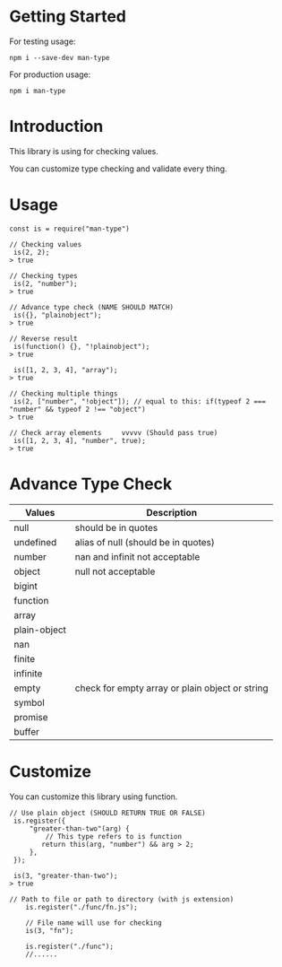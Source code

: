 # Getting Started
For testing usage:
```
npm i --save-dev man-type
```
For production usage:
```
npm i man-type
```
# Introduction
This library is using for checking values.

You can customize type checking and validate every thing.

# Usage
```
const is = require("man-type")

// Checking values
 is(2, 2);
> true

// Checking types
 is(2, "number");
> true

// Advance type check (NAME SHOULD MATCH)
 is({}, "plainobject");
> true

// Reverse result
 is(function() {}, "!plainobject");
> true

 is([1, 2, 3, 4], "array");
> true

// Checking multiple things
 is(2, ["number", "!object"]); // equal to this: if(typeof 2 === "number" && typeof 2 !== "object")
> true

// Check array elements     vvvvv (Should pass true)
 is([1, 2, 3, 4], "number", true);
> true
```
# Advance Type Check
| Values           | Description                                     |
|------------------|-------------------------------------------------|
| null             | should be in quotes                             |
| undefined        | alias of null (should be in quotes)             |
| number           | nan and infinit not acceptable                  |
| object           | null not acceptable                             |
| bigint           |                                                 |
| function         |                                                 |
| array            |                                                 |
| plain-object     |                                                 |
| nan              |                                                 |
| finite           |                                                 |
| infinite         |                                                 |
| empty            | check for empty array or plain object or string |
| symbol           |                                                 |
| promise          |                                                 |
| buffer           |                                                 |
# Customize
You can customize this library using function.
```
// Use plain object (SHOULD RETURN TRUE OR FALSE)
 is.register({
     "greater-than-two"(arg) {
         // This type refers to is function
        return this(arg, "number") && arg > 2;
     },
 });

 is(3, "greater-than-two");
> true

// Path to file or path to directory (with js extension)
    is.register("./func/fn.js");

    // File name will use for checking
    is(3, "fn");

    is.register("./func");
    //......

```